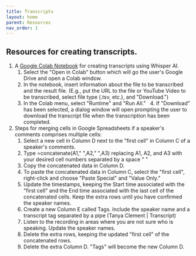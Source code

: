 ```yaml
---
title: Transcripts
layout: home
parent: Resources
nav_order: 1
---
```

## Resources for creating transcripts.

1. A [Google Colab Notebook](https://github.com/tanyaclement/audio-class/blob/main/transcribe_audio_with_whisper.ipynb) for creating transcripts using Whisper AI. 
    1. Select the "Open in Colab" button which will go the user's Google Drive and open a Colab window.
    2. In the notebook, insert information about the file to be transcribed and the result file. (E.g., put the URL to the file or YouTube Video to be transcribed, select file type (.tsv, etc.), and "Download.")
    3. In the Colab menu, select "Runtime" and "Run All."
     4. If "Download" has been selected, a dialog window will open prompting the user to download the transcript file when the transcription has been completed.
2. Steps for merging cells in Google Spreadsheets if a speaker's comments comprises multiple cells: 
    1. Select a new cell in Column D next to the "first cell" in Column C of a speaker's comments.
    2. Type =concatenate(A1," ",A2," ",A3) replacing A1, A2, and A3 with your desired cell numbers separated by a space " "
    3. Copy the concatenated data in Column D.
    4. To paste the concatenated data in Column C, select the "first cell", right-click and choose "Paste Special" and "Value Only."
    5. Update the timestamps, keeping the Start time associated with the "first cell" and the End time associated with the last cell of the concatenated cells. Keep the extra rows until you have confirmed the speaker names.
    6. Create a new Column E called Tags. Include the speaker name and a transcript tag separated by a pipe (Tanya Clement | Transcript)
    7. Listen to the recording in areas where you are not sure who is speaking. Update the speaker names.
    8. Delete the extra rows, keeping the updated "first cell" of the concatenated rows.
    9. Delete the extra Column D. "Tags" will become the new Column D. 


